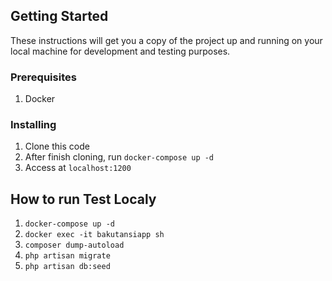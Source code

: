 
## Getting Started
These instructions will get you a copy of the project up and running on your local machine for development and testing purposes.

### Prerequisites
1. Docker

### Installing
1. Clone this code
2. After finish cloning, run ```docker-compose up -d```
3. Access at ```localhost:1200```

## How to run Test Localy
1. ```docker-compose up -d```
1. ```docker exec -it bakutansiapp sh```
2. ```composer dump-autoload```
3. ```php artisan migrate```
4. ```php artisan db:seed```
